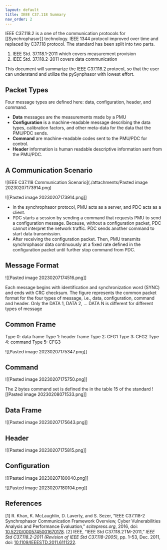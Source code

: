 ```yaml
---
layout: default
title: IEEE C37.118 Summary
nav_order: 2
---
```



IEEE C37.118.2 is a one of the  communication protocols for [[Synchrophasor]] technology. IEEE 1344 protocol improved over time and replaced by C37.118 protocol.  The standard has been split into two parts. 
1. IEEE Std. 37.118.1-2011 which covers measurement provision
2. IEEE Std. 37.118.2-2011 covers data communication 

This document will summarize the IEEE C37.118.2 protocol, so that the user can understand and utilize the pySynphasor with lowest effort. 


## Packet Types 
Four message types are defined here: data, configuration, header, and command.
- **Data** messages are the measurements made by a PMU
- **Configuration**  is a machine-readable message describing the data types, calibration factors, and other meta-data for the data that the PMU/PDC sends.
- **Command** are machine-readable codes sent to the PMU/PDC for control.
- **Header** information is human readable descriptive information sent from the PMU/PDC.

## A Communication Scenario
![IEEE C37.118 Communication Scenario](./attachments/Pasted image 20230207173914.png)


![[Pasted image 20230207173914.png]]
- In the synchrophasor protocol, PMU acts as a server, and PDC acts as a client.
- PDC starts a session by sending a command that requests PMU to send a configuration message. Because, without a configuration packet, PDC cannot interpret the network traffic. PDC sends another command to start data transmission.
- After receiving the configuration packet. Then, PMU transmits synchrophasor data continuously at a fixed rate defined in the configuration packet until further stop command from PDC.


## Message Format

![[Pasted image 20230207174516.png]]

Each message begins with identification and synchronization word (SYNC) and ends with CRC checksum.  The figure represents the common packet format for the four types of message, i.e., data, configuration, command and header. Only the DATA 1, DATA 2, … DATA N is different for different types of message


## Common Frame
Type 0: data frame
Type 1: header frame
Type 2: CFG1
Type 3: CFG2
Type 4: command 
Type 5: CFG3

![[Pasted image 20230207175347.png]]



## Command 
![[Pasted image 20230207175750.png]]

The 2 bytes command set is defined the in the table 15 of the standard
![[Pasted image 20230208071533.png]]


## Data Frame
![[Pasted image 20230207175643.png]]

## Header
![[Pasted image 20230207175815.png]]

## Configuration

![[Pasted image 20230207180040.png]]

![[Pasted image 20230207180104.png]]


## References
[1] R. Khan, K. McLaughlin, D. Laverty, and S. Sezer, “IEEE C37.118-2 Synchrophasor Communication Framework Overview, Cyber Vulnerabilities Analysis and Performance Evaluation,” _scitepress.org_, 2016, doi: [10.5220/0005745001670178](https://doi.org/10.5220/0005745001670178).
[2] IEEE, “IEEE Std C37.118.2TM-2011,” _IEEE Std C37.118.2-2011 (Revision of IEEE Std C37.118-2005)_, pp. 1–53, Dec. 2011, doi: [10.1109/IEEESTD.2011.6111222](https://doi.org/10.1109/IEEESTD.2011.6111222).